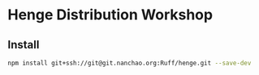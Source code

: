 # Henge Distribution Workshop

## Install

```sh
npm install git+ssh://git@git.nanchao.org:Ruff/henge.git --save-dev
```
